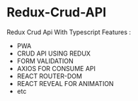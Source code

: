 # Redux-Crud-API
Redux Crud Api With Typescript
Features :
  - PWA
  - CRUD API USING REDUX
  - FORM VALIDATION
  - AXIOS FOR CONSUME API
  - REACT ROUTER-DOM
  - REACT REVEAL FOR ANIMATION
  - etc
